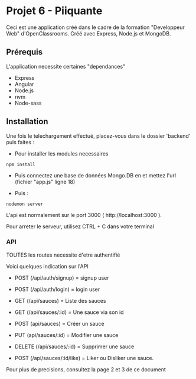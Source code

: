 # Projet 6 - Piiquante

Ceci est une application créé dans le cadre de la formation "Developpeur Web" d'OpenClassrooms.
Créé avec Express, Node.js et MongoDB.

## Prérequis
L'application necessite certaines "dependances"
- Express
- Angular
- Node.js
- nvm
- Node-sass

## Installation

Une fois le telechargement effectué, placez-vous dans le dossier 'backend' puis faites :


- Pour installer les modules necessaires
```bash
npm install 
```

- Puis connectez une base de données Mongo.DB en et mettez l'url (fichier "app.js" ligne 18)

- Puis :
```
nodemon server
```

L'api est normalement sur le port 3000 ( http://localhost:3000 ).


Pour arreter le serveur, utilisez CTRL + C dans votre terminal

### API

TOUTES les routes necessite d'etre authentifié 

Voici quelques indication sur l'API

- POST (/api/auth/signup) = signup user
- POST (/api/auth/login) = login user

- GET (/api/sauces) = Liste des sauces
- GET (/api/sauces/:id) = Une sauce via son id
- POST (api/sauces) = Créer un sauce
- PUT (api/sauces/:id) = Modifier une sauce
- DELETE (/api/sauces/:id) = Supprimer une sauce
- POST (/api/sauces/:id/like) = Liker ou Disliker une sauce.

Pour plus de precisions, consultez la page 2 et 3 de ce document



